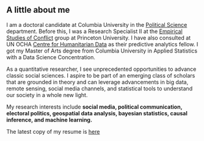 <h2> A little about me </h2>

I am a doctoral candidate at Columbia University in the [Political Science](https://polisci.columbia.edu/content/manu-singh) department. Before this, I was a Research Specialist II at the [Empirical Studies of Conflict](https://esoc.princeton.edu/) group at Princeton University. I have also consulted at UN OCHA [Centre for Humanitarian Data](https://data.humdata.org/) as their predictive analytics fellow. I got my Master of Arts degree from Columbia University in Applied Statistics with a Data Science Concentration.  

As a quantitative researcher, I see unprecedented opportunities to advance classic social sciences. I aspire to be part of an emerging class of scholars that are grounded in theory and can leverage advancements in big data, remote sensing, social media channels, and statistical tools to understand our society in a whole new light.

My research interests include **social media, political communication, electoral politics, geospatial data analysis, bayesian statistics, causal inference, and machine learning.**

The latest copy of my resume is [here](https://github.com/manusingh3/manusingh3.github.io/blob/b09f0dada768aa1f0c7d51f37fc8b814bb51bc72/resume_MS_2022.pdf)

